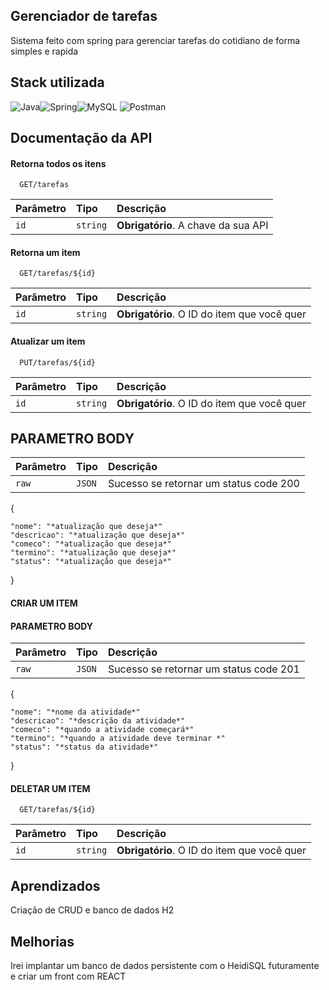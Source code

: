 
##  Gerenciador de tarefas 
Sistema feito com spring para gerenciar tarefas do cotidiano de forma simples e rapida


## Stack utilizada

![Java](https://img.shields.io/badge/Java-ED8B00?style=for-the-badge&logo=openjdk&logoColor=white)![Spring](https://img.shields.io/badge/Spring-6DB33F?style=for-the-badge&logo=spring&logoColor=white)![MySQL](https://img.shields.io/badge/mysql-%2300f.svg?style=for-the-badge&logo=mysql&logoColor=white) ![Postman](https://img.shields.io/badge/Postman-FF6C37?style=for-the-badge&logo=postman&logoColor=white)

## Documentação da API

#### Retorna todos os itens

```http
  GET/tarefas
```

| Parâmetro   | Tipo       | Descrição                           |
| :---------- | :--------- | :---------------------------------- |
| `id` | `string` | **Obrigatório**. A chave da sua API |

#### Retorna um item

```http
  GET/tarefas/${id}
```

| Parâmetro   | Tipo       | Descrição                                   |
| :---------- | :--------- | :------------------------------------------ |
| `id`      | `string` | **Obrigatório**. O ID do item que você quer |

#### Atualizar um item

```http
  PUT/tarefas/${id}
```

| Parâmetro   | Tipo       | Descrição                                   |
| :---------- | :--------- | :------------------------------------------ |
| `id`      | `string` | **Obrigatório**. O ID do item que você quer |

## PARAMETRO BODY 

| Parâmetro   | Tipo       | Descrição                                   |
| :---------- | :--------- | :------------------------------------------ |
| `raw`      | `JSON` |Sucesso se retornar um status code 200 |



{  
    
    "nome": "*atualização que deseja*"
    "descricao": "*atualização que deseja*"
    "comeco": "*atualização que deseja*"
    "termino": "*atualização que deseja*"
    "status": "*atualização que deseja*"  
}

#### CRIAR UM ITEM

#### PARAMETRO BODY 

| Parâmetro   | Tipo       | Descrição                                   |
| :---------- | :--------- | :------------------------------------------ |
| `raw`      | `JSON` |Sucesso se retornar um status code 201 |


{  
    
    "nome": "*nome da atividade*"
    "descricao": "*descrição da atividade*"
    "comeco": "*quando a atividade começará*"
    "termino": "*quando a atividade deve terminar *"
    "status": "*status da atividade*"  
}

#### DELETAR UM ITEM

```http
  GET/tarefas/${id}
```

| Parâmetro   | Tipo       | Descrição                                   |
| :---------- | :--------- | :------------------------------------------ |
| `id`      | `string` | **Obrigatório**. O ID do item que você quer |


## Aprendizados

Criação de CRUD e banco de dados H2

## Melhorias

Irei implantar um banco de dados persistente com o HeidiSQL futuramente e criar um front com REACT

